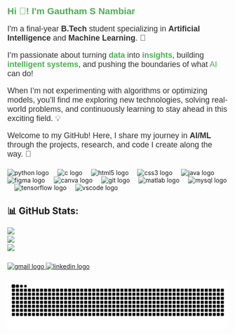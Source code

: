 <h2 align="left" style="font-family: 'Arial', sans-serif; color: #4CAF50;">Hi 👋! I'm Gautham S Nambiar</h2>

<p style="font-family: 'Arial', sans-serif; color: #333333; font-size: 18px;">I'm a final-year <strong>B.Tech</strong> student specializing in <strong>Artificial Intelligence</strong> and <strong>Machine Learning</strong>. 🚀</p>

<p style="font-family: 'Arial', sans-serif; color: #333333; font-size: 18px;">I’m passionate about turning <span style="font-weight: bold; color: #4CAF50;">data</span> into <span style="font-weight: bold; color: #4CAF50;">insights</span>, building <span style="font-weight: bold; color: #4CAF50;">intelligent systems</span>, and pushing the boundaries of what <span style="color: #4CAF50;">AI</span> can do!</p>

<p style="font-family: 'Arial', sans-serif; color: #333333; font-size: 18px;">When I’m not experimenting with algorithms or optimizing models, you’ll find me exploring new technologies, solving real-world problems, and continuously learning to stay ahead in this exciting field. 💡</p>

<p style="font-family: 'Arial', sans-serif; color: #333333; font-size: 18px;">Welcome to my GitHub! Here, I share my journey in <strong>AI/ML</strong> through the projects, research, and code I create along the way. 🌟</p>

###


<div align="left">
  <img src="https://cdn.jsdelivr.net/gh/devicons/devicon/icons/python/python-original.svg" height="30" alt="python logo"  />
  <img width="12" />
  <img src="https://cdn.jsdelivr.net/gh/devicons/devicon/icons/c/c-original.svg" height="30" alt="c logo"  />
  <img width="12" />
  <img src="https://cdn.jsdelivr.net/gh/devicons/devicon/icons/html5/html5-original.svg" height="30" alt="html5 logo"  />
  <img width="12" />
  <img src="https://cdn.jsdelivr.net/gh/devicons/devicon/icons/css3/css3-original.svg" height="30" alt="css3 logo"  />
  <img width="12" />
  <img src="https://cdn.jsdelivr.net/gh/devicons/devicon/icons/java/java-original.svg" height="30" alt="java logo"  />
  <img width="12" />
  <img src="https://cdn.jsdelivr.net/gh/devicons/devicon/icons/figma/figma-original.svg" height="30" alt="figma logo"  />
  <img width="12" />
  <img src="https://cdn.jsdelivr.net/gh/devicons/devicon/icons/canva/canva-original.svg" height="30" alt="canva logo"  />
  <img width="12" />
  <img src="https://cdn.jsdelivr.net/gh/devicons/devicon/icons/git/git-original.svg" height="30" alt="git logo"  />
  <img width="12" />
  <img src="https://cdn.jsdelivr.net/gh/devicons/devicon/icons/matlab/matlab-original.svg" height="30" alt="matlab logo"  />
  <img width="12" />
  <img src="https://cdn.jsdelivr.net/gh/devicons/devicon/icons/mysql/mysql-original.svg" height="30" alt="mysql logo"  />
  <img width="12" />
  <img src="https://cdn.jsdelivr.net/gh/devicons/devicon/icons/tensorflow/tensorflow-original.svg" height="30" alt="tensorflow logo"  />
  <img width="12" />
  <img src="https://cdn.jsdelivr.net/gh/devicons/devicon/icons/vscode/vscode-original.svg" height="30" alt="vscode logo"  />
</div>

###

## 📊 GitHub Stats:
![](https://github-readme-stats.vercel.app/api?username=Gautham-s-n&theme=transparent&hide_border=false&include_all_commits=true&count_private=true)<br/>
![](https://github-readme-streak-stats.herokuapp.com/?user=Gautham-s-n&theme=transparent&hide_border=false)<br/>
![](https://github-readme-stats.vercel.app/api/top-langs/?username=Gautham-s-n&theme=transparent&hide_border=false&include_all_commits=true&count_private=true&layout=compact)

###

<div align="left">
  <a href="mailto:gauthamsnambiar3@gmail.com" target="_blank">
    <img src="https://img.shields.io/static/v1?message=Gmail&logo=gmail&label=&color=D14836&logoColor=white&labelColor=&style=for-the-badge" height="35" alt="gmail logo" />
  </a>
  <a href="https://www.linkedin.com/in/gautham-s-nambiar/" target="_blank">
    <img src="https://img.shields.io/static/v1?message=LinkedIn&logo=linkedin&label=&color=0077B5&logoColor=white&labelColor=&style=for-the-badge" height="35" alt="linkedin logo" />
  </a>
</div>

###


###

###
<picture>
  <source media="(prefers-color-scheme: dark)" srcset="https://raw.githubusercontent.com/Gautham-s-n/Gautham-s-n/output/github-snake-dark.svg" />
  <source media="(prefers-color-scheme: light)" srcset="https://raw.githubusercontent.com/Gautham-s-n/Gautham-s-n/output/github-snake.svg" />
  <img alt="github-snake" src="https://raw.githubusercontent.com/Gautham-s-n/Gautham-s-n/output/github-snake.svg" />
</picture>

